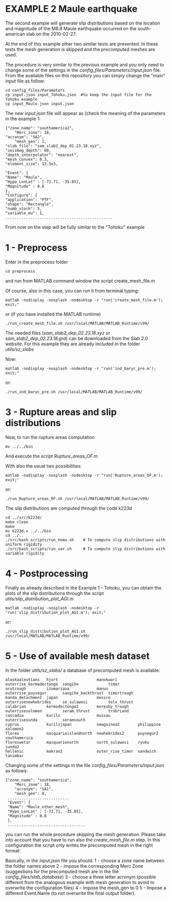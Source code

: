 # EXAMPLE 2 Maule earthquake

The second example will generate slip distributions based on the location and magnitude of the M8.8 Maule earthquake occurred on the south-american slab on the 2010-02-27.

At the end of this example other two similar tests are presented. In these tests the mesh generation is skipped and the precomputed meshes are used.

The procedure is very similar to the previous example and you only need to change some of the settings in the *config_files/Parameters/input.json* file.
From the available files on this repository you can simply change the "main" input file as follow:

    cd config_files/Parameters
    cp input.json input_Tohoku.json  #to keep the input file for the Tohoku example
    cp input_Maule.json input.json
    
The new *input.json* file will appear as (check the meaning of the parameters in the example 1:

    {"zone_name": "southamerica2",
        "Merc_zone": 18,
    "acronym": "SA2",
        "mesh_gen": 1,
    "slab_file": "sam_slab2_dep_02.23.18.xyz",
    "seismog_depth": 60,
    "depth_interpolator": "nearest",
    "mesh_convex": 0.3,
    "element_size": 12.5e3,

    "Event": {
    "Name": "Maule",
    "Hypo_LonLat" : [-72.71, -35.85],
    "Magnitude" : 8.8
    },
    "Configure": {
    "application": "PTF",
    "shape": "Rectangle",
    "numb_stoch": 5,
    "variable_mu": 1,
    ...............................................
    
From now on the step will be fully similar to the "Tohoku" example

#  1 - Preprocess

Enter in the preprocess folder

    cd preprocess

and run from MATLAB command window the script create_mesh_file.m

Of course, also in this case, you can run it from terminal typing:

    matlab -nodisplay -nosplash -nodesktop -r "run('create_mesh_file.m'); exit;"

or (if you have installed the MATLAB runtime)

    ./run_create_mesh_file.sh /usr/local/MATLAB/MATLAB_Runtime/v99/
    
The needed files (*sam_slab2_dep_02.23.18.xyz* or *sam_slab2_dep_02.23.18.grd*) can be downloaded from the Slab 2.0 website. For this example they are already included in the folder *utils/sz_slabs*

Now:

    matlab -nodisplay -nosplash -nodesktop -r "run('ind_baryc_pre.m'); exit;"
    
or:

    ./run_ind_baryc_pre.sh /usr/local/MATLAB/MATLAB_Runtime/v99/
    
# 3 - Rupture areas and slip distributions

Now, to run the rupture areas computation

    mv ../../bin
    
And execute the script *Rupture_areas_OF.m*

With also the usual two possibilities:

    matlab -nodisplay -nosplash -nodesktop -r "run('Rupture_areas_OF.m'); exit;"
    
or:

    ./run_Rupture_areas_OF.sh /usr/local/MATLAB/MATLAB_Runtime/v99/
    
The slip distributions are computed through the code k223d

    cd ../src/k223d/
    make clean
    make
    mv k223d.x ../../bin
    cd ../..
    ./src/bash_scripts/run_homo.sh    # To compute slip distributions with uniform rigidity
    ./src/bash_scripts/run_var.sh     # To compute slip distributions with variable rigidity
    
    
# 4 - Postprocessing

Finally as already described in the Example 1 - Tohoku, you can obtain the plots of the slip distributions through the script *utils/slip_distribution_plot_AGI.m* 

    matlab -nodisplay -nosplash -nodesktop -r "run('slip_distribution_plot_AGI.m'); exit;" 

or:

    ./run_slip_distribution_plot_AGI.sh /usr/local/MATLAB/MATLAB_Runtime/v99/
    
# 5 - Use of available mesh dataset

In the folder *utils/sz_slabs/* a database of precomputed mesh is available:

    alaskaaleutians   hjort                 manokwari         outerrise_kermadectonga  sangihe             timor
    arutrough         izumariana            manus             outerrise_puysegur       sangihe_backthrust  timortrough
    banda_detachment  japan                 mexico            outerrisenewhebrides     se_sulawesi         tolo_thrust
    calabrian         kermadectonga2        moresby_trough    outerrisesolomon         seram_thrust        trobriand
    cascadia          kurils                mussau            outerrisesunda           seramsouth
    cyprus            kurilsjapan           newguinea2        philippine               solomon2
    flores            macquarieislandnorth  newhebrides2      puysegur2                southamerica
    floreswetar       macquarienorth        north_sulawesi    ryuku                    sunda2
    hellenic          makran2               outer_rise_timor  sandwich                 tanimbar
    
Changing some of the settings in the file *config_files/Parameters/input.json* as follows:

    {"zone_name": "southamerica",
        "Merc_zone": 18,
        "acronym": "SA1",
        "mesh_gen": 0,
     ...........................
     "Event": {
     "Name": "Maule_other_mesh",
     "Hypo_LonLat" : [-72.71, -35.85],
     "Magnitude" : 8.8
     },
     ..................................
     
you can run the whole procedure skipping the mesh generation. Please take into account that you have to run also the *create_mesh_file.m* step. In this configuration the script only writes the precomputed mesh in the right format:
 
Basically, in the *input.json* file you should:
1 - choose a zone name between the folder names above
2 - impose the corresponding Merc Zone (suggestions for the precomputed mesh are in the file *config_files/slab_database*)
3 - choose a three letter acronym (possible different from the analogous example with mesh generation to avoid to overwrite the configuration files)
4 - impose the mesh_gen to 0
5 - Impose a different Event.Name (to not overwrite the final output folder).


    
  
